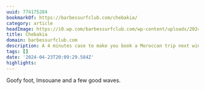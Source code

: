 ```yaml
---
uuid: 774175284
bookmarkOf: https://barbessurfclub.com/chebakia/
category: article
headImage: https://i0.wp.com/barbessurfclub.com/wp-content/uploads/2024/04/WhatsApp-Image-2024-04-20-at-17.23.46.jpeg?fit=1200%2C675&quality=95&ssl=1
title: Chebakia
domain: barbessurfclub.com
description: A 4 minutes case to make you book a Moroccan trip next winter
tags: []
date: '2024-04-23T20:09:29.584Z'
highlights:
---
```


Goofy foot, Imsouane and a few good waves.

